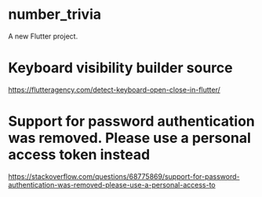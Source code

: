 # number_trivia

A new Flutter project.

# Keyboard visibility builder source
https://flutteragency.com/detect-keyboard-open-close-in-flutter/

# Support for password authentication was removed. Please use a personal access token instead

https://stackoverflow.com/questions/68775869/support-for-password-authentication-was-removed-please-use-a-personal-access-to
